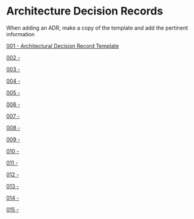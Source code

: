 # Architecture Decision Records
When adding an ADR, make a copy of the template and add the pertinent information

[001 - Architectural Decision Record Template](001-Architectural%20Decision%20Record%20Template.md)

[002 - ]()

[003 - ]()

[004 - ]()

[005 - ]()

[006 - ]()

[007 - ]()

[008 - ]()

[009 - ]()

[010 - ]()

[011 - ]()

[012 - ]()

[013 - ]()

[014 - ]()

[015 - ]()